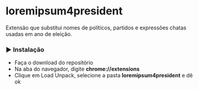 # loremipsum4president
Extensão que substitui nomes de políticos, partidos e expressões chatas usadas em ano de eleição.

### ▶️ Instalação
- Faça o download do repositório<br>
- Na aba do navegador, digite <b>chrome://extensions</b><br>
- Clique em Load Unpack, selecione a pasta <b>loremipsum4president</b> e dê ok<br>
